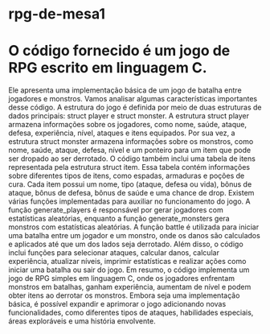 # rpg-de-mesa1
# O código fornecido é um jogo de RPG escrito em linguagem C.
Ele apresenta uma implementação básica de um jogo de batalha entre jogadores e monstros. Vamos analisar algumas características importantes desse código.
A estrutura do jogo é definida por meio de duas estruturas de dados principais: struct player e struct monster.
A estrutura struct player armazena informações sobre os jogadores, como nome, saúde, ataque, defesa, experiência, nível, ataques e itens equipados. Por sua vez, a estrutura struct monster armazena informações sobre os monstros, como nome, saúde, ataque, defesa, nível e um ponteiro para um item que pode ser dropado ao ser derrotado.
O código também inclui uma tabela de itens representada pela estrutura struct item.
Essa tabela contém informações sobre diferentes tipos de itens, como espadas, armaduras e poções de cura.
Cada item possui um nome, tipo (ataque, defesa ou vida), bônus de ataque, bônus de defesa, bônus de saúde e uma chance de drop.
Existem várias funções implementadas para auxiliar no funcionamento do jogo. A função generate_players é responsável por gerar jogadores com estatísticas aleatórias, enquanto a função generate_monsters gera monstros com estatísticas aleatórias. A função battle é utilizada para iniciar uma batalha entre um jogador e um monstro, onde os danos são calculados e aplicados até que um dos lados seja derrotado.
Além disso, o código inclui funções para selecionar ataques, calcular danos, calcular experiência, atualizar níveis, imprimir estatísticas e realizar ações como iniciar uma batalha ou sair do jogo.
Em resumo, o código implementa um jogo de RPG simples em linguagem C, onde os jogadores enfrentam monstros em batalhas, ganham experiência, aumentam de nível e podem obter itens ao derrotar os monstros. Embora seja uma implementação básica, é possível expandir e aprimorar o jogo adicionando novas funcionalidades, como diferentes tipos de ataques, habilidades especiais, áreas exploráveis e uma história envolvente.
